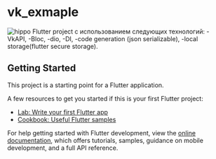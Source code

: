 # vk_exmaple
![hippo](https://drive.google.com/file/d/1I5j2qehXigglFDQJ_HTMWBaituhrP74G/view?usp=drive_link)
Flutter project  с использованием следующих технологий:
-VkAPI,
-Bloc,
-dio,
-DI,
-code generation (json serializable), 
-local storage(flutter secure storage).

## Getting Started

This project is a starting point for a Flutter application.

A few resources to get you started if this is your first Flutter project:

- [Lab: Write your first Flutter app](https://docs.flutter.dev/get-started/codelab)
- [Cookbook: Useful Flutter samples](https://docs.flutter.dev/cookbook)

For help getting started with Flutter development, view the
[online documentation](https://docs.flutter.dev/), which offers tutorials,
samples, guidance on mobile development, and a full API reference.
